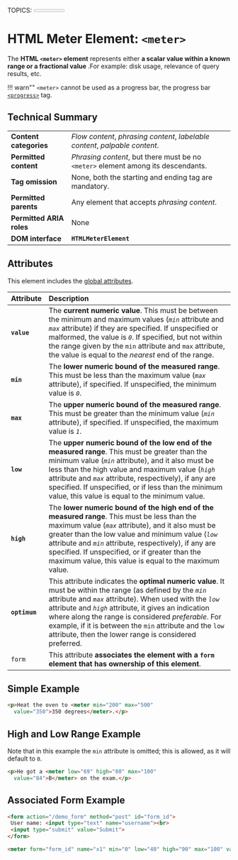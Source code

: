 TOPICS: <meter>
        <meter> value attribute
        <meter> min attribute
        <meter> max attribute
        <meter> low attribute
        <meter> high attribute
        <meter> optimum attribute
        <meter> form attribute

# HTML Meter Element: `<meter>`

The **HTML `<meter>` element** represents either **a scalar value within a known
range or a fractional value** .For example: disk usage, relevance of query results, etc.

!!! warn""
    `<meter>` cannot be used as a progress bar, the progress bar
    [`<progress>`](/en/webfrontend/<progress>) tag.

## Technical Summary

|  |  |
| :-- | :-- |
| **Content categories** | *Flow content*, *phrasing content*, *labelable content*, *palpable content*.|
| **Permitted content** | *Phrasing content*, but there must be no `<meter>` element among its descendants.|
| **Tag omission** | None, both the starting and ending tag are mandatory. |
| **Permitted parents** | Any element that accepts *phrasing content*. |
| **Permitted ARIA roles** | None |
| **DOM interface** | **`HTMLMeterElement`** |

## Attributes

This element includes the [global attributes](/en/webfrontend/HTML_Global_Attributes).

| Attribute | Description |
| :-- | :-- |
| **`value`** | The **current numeric value**. This must be between the minimum and maximum values (*`min`* attribute and *`max`* attribute) if they are specified. If unspecified or malformed, the value is *`0`*. If specified, but not within the range given by the `min` attribute and `max` attribute, the value is equal to the *nearest* end of the range. |
| **`min`** | The **lower numeric bound of the measured range**. This must be less than the maximum value (*`max`* attribute), if specified. If unspecified, the minimum value is *`0`*. |
| **`max`** | The **upper numeric bound of the measured range**. This must be greater than the minimum value (*`min`* attribute), if specified. If unspecified, the maximum value is *`1`*. |
| **`low`** | The **upper numeric bound of the low end of the measured range**. This must be greater than the minimum value (*`min`* attribute), and it also must be less than the high value and maximum value (*`high`* attribute and *`max`* attribute, respectively), if any are specified. If unspecified, or if less than the minimum value, this value is equal to the minimum value. |
| **`high`** | The **lower numeric bound of the high end of the measured range**. This must be less than the maximum value (*`max`* attribute), and it also must be greater than the low value and minimum value (*`low`* attribute and *`min`* attribute, respectively), if any are specified. If unspecified, or if greater than the maximum value, this value is equal to the maximum value. |
| **`optimum`** | This attribute indicates the **optimal numeric value**. It must be within the range (as defined by the *`min`* attribute and *`max`* attribute). When used with the *`low`* attribute and *`high`* attribute, it gives an indication where along the range is considered *preferable*. For example, if it is between the `min` attribute and the `low` attribute, then the lower range is considered preferred. |
| `form` | This attribute **associates the element with a `form` element that has ownership of this element**. |

## Simple Example

```html
<p>Heat the oven to <meter min="200" max="500"
  value="350">350 degrees</meter>.</p>
```

## High and Low Range Example

Note that in this example the `min` attribute is omitted; this is allowed, as it will default to `0`.

```html
<p>He got a <meter low="69" high="80" max="100"
  value="84">B</meter> on the exam.</p>
```

## Associated Form Example

```html
<form action="/demo_form" method="post" id="form_id">
 User name: <input type="text" name="username"><br>
 <input type="submit" value="Submit">
</form>

<meter form="form_id" name="x1" min="0" low="40" high="90" max="100" value="95"></meter>
```
